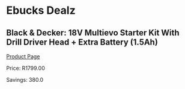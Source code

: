 
# Ebucks Dealz
## Black & Decker: 18V Multievo Starter Kit With Drill Driver Head + Extra Battery (1.5Ah)
[Product Page](https://www.ebucks.com/web/shop/productSelected.do?prodId=335336487&catId=717342768)

Price: R1799.00

Savings: 380.0


	